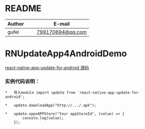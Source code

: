 # README
| Author        |     E-mail      |
| ------------- |:---------------:|
| gufei         | 799170694@qq.com|

# RNUpdateApp4AndroidDemo
[react-native-app-update-for-android 源码](https://github.com/midas-gufei/react-native-app-update-for-android)

### 实例代码说明：
```
*   导入module import update from 'react-native-app-update-for-android';

*   update.downloadApp("http://.../.apk");
    
*   update.openAPPStore("Your appStoreId", (value) => {
        console.log(value);
    });
```
